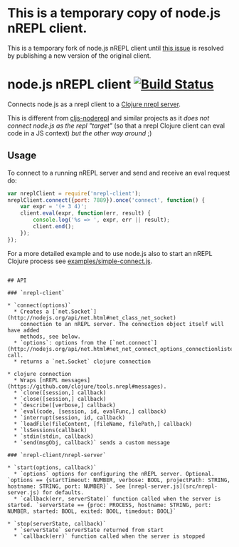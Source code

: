 # This is a temporary copy of node.js nREPL client.

This is a temporary fork of node.js nREPL client until [this issue](https://github.com/rksm/node-nrepl-client/issues/8) is resolved by publishing a new version of the original client.




# node.js nREPL client [![Build Status](https://travis-ci.org/rksm/node-nrepl-client.png?branch=master)](https://travis-ci.org/rksm/node-nrepl-client)

Connects node.js as a nrepl client to a [Clojure nrepl server](https://github.com/clojure/tools.nrepl).

This is different from [cljs-noderepl](https://github.com/bodil/cljs-noderepl)
and similar projects as it *does not connect node.js as the repl "target"* (so
that a nrepl Clojure client can eval code in a JS context) *but the other way
around* ;)


## Usage

To connect to a running nREPL server and send and receive an eval request do:

```js
var nreplClient = require('nrepl-client');
nreplClient.connect({port: 7889}).once('connect', function() {
    var expr = '(+ 3 4)';
    client.eval(expr, function(err, result) {
        console.log('%s => ', expr, err || result);
        client.end();
    });
});
```

For a more detailed example and to use node.js also to start an nREPL Clojure
process see [examples/simple-connect.js]().
```

## API

### `nrepl-client`

* `connect(options)`
  * Creates a [`net.Socket`](http://nodejs.org/api/net.html#net_class_net_socket)
    connection to an nREPL server. The connection object itself will have added
    methods, see below.
  * `options`: options from the [`net.connect`](http://nodejs.org/api/net.html#net_net_connect_options_connectionlistener) call.
  * returns a `net.Socket` clojure connection

* clojure connection
  * Wraps [nREPL messages](https://github.com/clojure/tools.nrepl#messages).
  * `clone([session,] callback)
  * `close([session,] callback)
  * `describe([verbose,] callback)
  * `eval(code, [session, id, evalFunc,] callback)
  * `interrupt(session, id, callback)
  * `loadFile(fileContent, [fileName, filePath,] callback)
  * `lsSessions(callback)
  * `stdin(stdin, callback)
  * `send(msgObj, callback)` sends a custom message

### `nrepl-client/nrepl-server`

* `start(options, callback)`
  * `options` options for configuring the nREPL server. Optional. `options == {startTimeout: NUMBER, verbose: BOOL, projectPath: STRING, hostname: STRING, port: NUMBER}`. See [nrepl-server.js](src/nrepl-server.js) for defaults.
  * `callback(err, serverState)` function called when the server is started. `serverState == {proc: PROCESS, hostname: STRING, port: NUMBER, started: BOOL, exited: BOOL, timedout: BOOL}`

* `stop(serverState, callback)`
  * `serverState` serverState returned from start
  * `callback(err)` function called when the server is stopped
